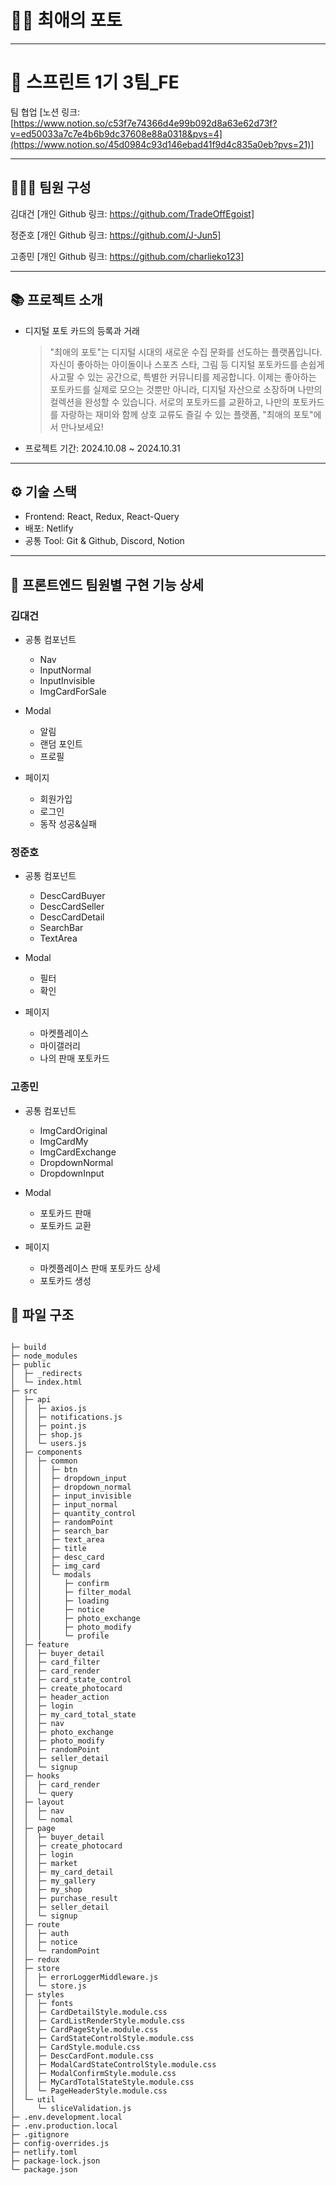 # 📸💕 최애의 포토

---

# **👥 스프린트 1기 3팀_FE**

팀 협업 [노션 링크: [https://www.notion.so/c53f7e74366d4e99b092d8a63e62d73f?v=ed50033a7c7e4b6b9dc37608e88a0318&pvs=4](https://www.notion.so/45d0984c93d146ebad41f9d4c835a0eb?pvs=21)]

---

## **👨‍👩‍👧 팀원 구성**

김대건 [개인 Github 링크: https://github.com/TradeOffEgoist] 

정준호 [개인 Github 링크: https://github.com/J-Jun5]

고종민 [개인 Github 링크: https://github.com/charlieko123]

---

## **📚 프로젝트 소개**

- 디지털 포토 카드의 등록과 거래
    
    > "최애의 포토"는 디지털 시대의 새로운 수집 문화를 선도하는 플랫폼입니다. 자신이 좋아하는 아이돌이나 스포츠 스타, 그림 등 디지털 포토카드를 손쉽게 사고팔 수 있는 공간으로, 특별한 커뮤니티를 제공합니다. 이제는 좋아하는 포토카드를 실제로 모으는 것뿐만 아니라, 디지털 자산으로 소장하며 나만의 컬렉션을 완성할 수 있습니다. 서로의 포토카드를 교환하고, 나만의 포토카드를 자랑하는 재미와 함께 상호 교류도 즐길 수 있는 플랫폼, "최애의 포토"에서 만나보세요!
    > 
- 프로젝트 기간: 2024.10.08 ~ 2024.10.31

---

## **⚙ 기술 스택**

- Frontend: React, Redux, React-Query
- 배포: Netlify
- 공통 Tool: Git & Github, Discord, Notion

---

## **📌 프론트엔드 팀원별 구현 기능 상세**

### **김대건**

- 공통 컴포넌트
    - Nav
    - InputNormal
    - InputInvisible
    - ImgCardForSale
 
- Modal
    - 알림
    - 랜덤 포인트
    - 프로필
      
- 페이지
    - 회원가입
    - 로그인
    - 동작 성공&실패

### **정준호**

- 공통 컴포넌트
    - DescCardBuyer
    - DescCardSeller
    - DescCardDetail
    - SearchBar
    - TextArea

- Modal
    - 필터
    - 확인

- 페이지
    - 마켓플레이스
    - 마이갤러리
    - 나의 판매 포토카드

### **고종민**

- 공통 컴포넌트
    - ImgCardOriginal
    - ImgCardMy
    - ImgCardExchange
    - DropdownNormal
    - DropdownInput

- Modal
    - 포토카드 판매
    - 포토카드 교환

- 페이지
    - 마켓플레이스 판매 포토카드 상세
    - 포토카드 생성

## 📁 파일 구조

```

├─ build
├─ node_modules
├─ public
│  ├─ _redirects
│  └─ index.html
├─ src
│  ├─ api
│  │  ├─ axios.js
│  │  ├─ notifications.js
│  │  ├─ point.js
│  │  ├─ shop.js
│  │  └─ users.js
│  ├─ components
│  │  ├─ common
│  │  │  ├─ btn
│  │  │  ├─ dropdown_input
│  │  │  ├─ dropdown_normal
│  │  │  ├─ input_invisible
│  │  │  ├─ input_normal
│  │  │  ├─ quantity_control
│  │  │  ├─ randomPoint
│  │  │  ├─ search_bar
│  │  │  ├─ text_area
│  │  │  ├─ title
│  │  │  ├─ desc_card
│  │  │  ├─ img_card
│  │  │  └─ modals
│  │  │     ├─ confirm
│  │  │     ├─ filter_modal
│  │  │     ├─ loading
│  │  │     ├─ notice
│  │  │     ├─ photo_exchange
│  │  │     ├─ photo_modify
│  │  │     └─ profile
│  ├─ feature
│  │  ├─ buyer_detail
│  │  ├─ card_filter
│  │  ├─ card_render
│  │  ├─ card_state_control
│  │  ├─ create_photocard
│  │  ├─ header_action
│  │  ├─ login
│  │  ├─ my_card_total_state
│  │  ├─ nav
│  │  ├─ photo_exchange
│  │  ├─ photo_modify
│  │  ├─ randomPoint
│  │  ├─ seller_detail
│  │  └─ signup
│  ├─ hooks
│  │  ├─ card_render
│  │  └─ query
│  ├─ layout
│  │  ├─ nav
│  │  └─ nomal
│  ├─ page
│  │  ├─ buyer_detail
│  │  ├─ create_photocard
│  │  ├─ login
│  │  ├─ market
│  │  ├─ my_card_detail
│  │  ├─ my_gallery
│  │  ├─ my_shop
│  │  ├─ purchase_result
│  │  ├─ seller_detail
│  │  └─ signup
│  ├─ route
│  │  ├─ auth
│  │  ├─ notice
│  │  └─ randomPoint
│  ├─ redux
│  ├─ store
│  │  ├─ errorLoggerMiddleware.js
│  │  └─ store.js
│  ├─ styles
│  │  ├─ fonts
│  │  ├─ CardDetailStyle.module.css
│  │  ├─ CardListRenderStyle.module.css
│  │  ├─ CardPageStyle.module.css
│  │  ├─ CardStateControlStyle.module.css
│  │  ├─ CardStyle.module.css
│  │  ├─ DescCardFont.module.css
│  │  ├─ ModalCardStateControlStyle.module.css
│  │  ├─ ModalConfirmStyle.module.css
│  │  ├─ MyCardTotalStateStyle.module.css
│  │  └─ PageHeaderStyle.module.css
│  └─ util
│     └─ sliceValidation.js
├─ .env.development.local
├─ .env.production.local
├─ .gitignore
├─ config-overrides.js
├─ netlify.toml
├─ package-lock.json
└─ package.json
```
